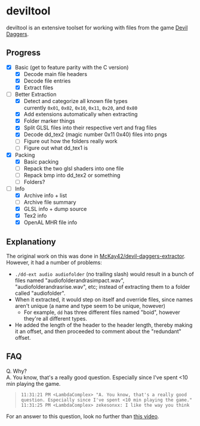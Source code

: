 # deviltool

deviltool is an extensive toolset for working with files from the game [Devil Daggers](https://store.steampowered.com/app/422970/ "Steam link").

## Progress
* [x] Basic (get to feature parity with the C version)
    * [x] Decode main file headers
    * [x] Decode file entries
    * [x] Extract files
* [ ] Better Extraction
    * [x] Detect and categorize all known file types  
      currently `0x01`, `0x02`, `0x10`, `0x11`, `0x20`, and `0x80`
    * [x] Add extensions automatically when extracting
    * [x] Folder marker things
    * [x] Split GLSL files into their respective vert and frag files
    * [x] Decode dd_tex2 (magic number 0x11 0x40) files into pngs
    * [ ] Figure out how the folders really work
    * [ ] Figure out what dd_tex1 is
* [x] Packing
    * [x] Basic packing
    * [ ] Repack the two glsl shaders into one file
    * [ ] Repack bmp into dd_tex2 or something
    * [ ] Folders?
* [ ] Info
    * [x] Archive info + list
    * [ ] Archive file summary
    * [x] GLSL info + dump source
    * [x] Tex2 info
    * [x] OpenAL MHR file info

## Explanationy
The original work on this was done in [McKay42/devil-daggers-extractor](https://github.com/McKay42/devil-daggers-extractor). However, it had a number of problems:

* `./dd-ext audio audiofolder` (no trailing slash) would result in a bunch of files named "audiofolderandrasimpact.wav", "audiofolderandrasrise.wav", etc; instead of extracting them to a folder called "audiofolder".
* When it extracted, it would step on itself and override files, since names aren't unique (a name and type seem to be unique, however)
    * For example, `dd` has three different files named "boid", however they're all different types.
* He added the length of the header to the header length, thereby making it an offset, and then proceeded to comment about the "redundant" offset.

## FAQ
Q. Why?  
A. You know, that's a really good question. Especially since I've spent <10 min playing the game.

>     11:31:21 PM <LambdaComplex> "A. You know, that's a really good question. Especially since I've spent <10 min playing the game."
>     11:31:25 PM <LambdaComplex> zekesonxx: I like the way you think

For an answer to this question, look no further than [this video](https://files.zekesonxx.com/deviltoolvalidation.webm).
